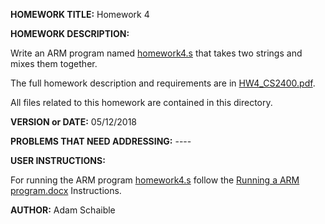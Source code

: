 **HOMEWORK TITLE:** Homework 4

**HOMEWORK DESCRIPTION:**

Write an ARM program named [homework4.s](https://github.com/AdamSchaible/MSU_Denver/blob/master/CS%202400%20Computer%20Organization%202%20(Spring%202018)/Homework%204/homework4.s) that takes two strings and mixes them together. 

The full homework description and requirements are in [HW4_CS2400.pdf](https://github.com/AdamSchaible/MSU_Denver/blob/master/CS%202400%20Computer%20Organization%202%20(Spring%202018)/Homework%204/HW4_CS2400.pdf).

All files related to this homework are contained in this directory.

**VERSION or DATE:** 05/12/2018

**PROBLEMS THAT NEED ADDRESSING:** ----

**USER INSTRUCTIONS:** 

For running the ARM program [homework4.s](https://github.com/AdamSchaible/MSU_Denver/blob/master/CS%202400%20Computer%20Organization%202%20(Spring%202018)/Homework%204/homework4.s) follow the [Running a ARM program.docx](https://github.com/AdamSchaible/MSU_Denver/blob/master/CS%202400%20Computer%20Organization%202%20(Spring%202018)/Running%20a%20ARM%20program.docx) Instructions.

**AUTHOR:** Adam Schaible
